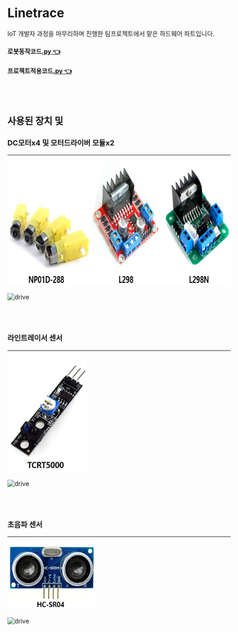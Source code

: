 # Linetrace
IoT 개발자 과정을 마무리하며 진행한 팀프로젝트에서 맡은 하드웨어 파트입니다.
<br/>

#### 로봇동작코드[.py 👈](https://github.com/HongryeolSeong/StudyRaspberryPi21/blob/main/Linetrace/mqtt/mqtt06.py)
#### 프로젝트적용코드[.py 👈](https://github.com/HongryeolSeong/StudyRaspberryPi21/blob/main/Linetrace/mqtt/mqtt07.py)
<br/>
<br/>

## 사용된 장치 및 
### DC모터x4 및 모터드라이버 모듈x2
---
<img src ="https://github.com/HongryeolSeong/StudyRaspberryPi21/blob/main/Linetrace/refimg/moterset.png" width="800" height="280"/>
<br/>

![drive](https://github.com/HongryeolSeong/StudyRaspberryPi21/blob/main/Linetrace/refimg/1.gif)

<br/>
<br/>

### 라인트레이서 센서
---
<img src ="https://github.com/HongryeolSeong/StudyRaspberryPi21/blob/main/Linetrace/refimg/line.png" width="180" height="260"/>
<br/>

![drive](https://github.com/HongryeolSeong/StudyRaspberryPi21/blob/main/Linetrace/refimg/2.gif)

<br/>
<br/>

### 초음파 센서
---
<img src ="https://github.com/HongryeolSeong/StudyRaspberryPi21/blob/main/Linetrace/refimg/ultra.png" width="200" height="150"/>
<br/>

![drive](https://github.com/HongryeolSeong/StudyRaspberryPi21/blob/main/Linetrace/refimg/3.gif)

<br/>
<br/>
